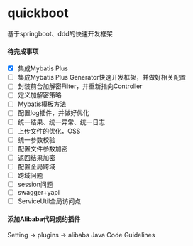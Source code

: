 # quickboot
基于springboot、ddd的快速开发框架


#### 待完成事项




- [x] 集成Mybatis Plus
- [ ] 集成Mybatis Plus Generator快速开发框架，并做好相关配置
- [ ] 封装前台加解密Filter，并重新指向Controller
- [ ] 定义加解密策略
- [ ] Mybatis模板方法
- [ ] 配置log插件，并做好优化
- [ ] 统一结果、统一异常、统一日志
- [ ] 上传文件的优化，OSS
- [ ] 统一参数校验
- [ ] 配置文件参数加密
- [ ] 返回结果加密
- [ ] 配置全局跨域
- [ ] 跨域问题
- [ ] session问题
- [ ] swagger+yapi
- [ ] ServiceUtil全局访问点
 
#### 添加Alibaba代码规约插件
Setting -> plugins -> alibaba Java Code Guidelines
